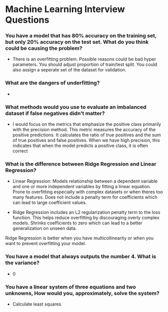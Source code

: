 # Machine Learning Interview Questions

### You have a model that has 80% accuracy on the training set, but only 20% accuracy on the test set. What do you think could be causing the problem?

- There is an overfitting problem. Possible reasons could be bad hyper parameters. You should adjust proportion of train/test split. You could also assign a seperate set of the dataset for validation.

### What are the dangers of underfitting?

- 

### What methods would you use to evaluate an imbalanced dataset if false negatives didn't matter?

- I would focus on the metrics that emphasize the positive class primarily with the precision method. This metric measures the accuracy of the positive predictions. It calculates the ratio of true positives and the sum of true positives and false positives. When we have high precision, this indicates that when the model predicts a positive class, it is often correct

### What is the difference between Ridge Regression and Linear Regression?

- Linear Regression: Models relationship between a dependent variable and one or more independent variables by fitting a linear equation. Prone to overfitting especially with complex datasets or when theres too many features. Does not include a penalty term for coefficients which can lead to large coefficient values.

- Ridge Regression includes an L2 regularization penalty term to the loss function. This helps reduce overfitting by discouraging overly complex models. Shrinks coefficients to zero which can lead to a better generalization on unseen data.

Ridge Regression is better when you have multicollinearity or when you want to prevent overfitting your model.

### You have a model that always outputs the number 4. What is the variance?

- 0

### You have a linear system of three equations and two unknowns, How would you, approximately, solve the system?

- Calculate least squares.